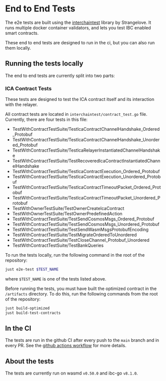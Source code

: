 # End to End Tests

The e2e tests are built using the [interchaintest](https://github.com/strangelove-ventures/interchaintest) library by Strangelove. It runs multiple docker container validators, and lets you test IBC enabled smart contracts.

These end to end tests are designed to run in the ci, but you can also run them locally.

## Running the tests locally

The end to end tests are currently split into two parts:

### ICA Contract Tests

These tests are designed to test the ICA contract itself and its interaction with the relayer.

All contract tests are located in `interchaintest/contract_test.go` file. Currently, there are four tests in this file:

- TestWithContractTestSuite/TestIcaContractChannelHandshake_Ordered_Protobuf
- TestWithContractTestSuite/TestIcaContractChannelHandshake_Unordered_Protobuf
- TestWithContractTestSuite/TestIcaRelayerInstantiatedChannelHandshake
- TestWithContractTestSuite/TestRecoveredIcaContractInstantiatedChannelHandshake
- TestWithContractTestSuite/TestIcaContractExecution_Ordered_Protobuf
- TestWithContractTestSuite/TestIcaContractExecution_Unordered_Protobuf
- TestWithContractTestSuite/TestIcaContractTimeoutPacket_Ordered_Protobuf
- TestWithContractTestSuite/TestIcaContractTimeoutPacket_Unordered_Protobuf
- TestWithOwnerTestSuite/TestOwnerCreateIcaContract
- TestWithOwnerTestSuite/TestOwnerPredefinedAction
- TestWithContractTestSuite/TestSendCosmosMsgs_Ordered_Protobuf
- TestWithContractTestSuite/TestSendCosmosMsgs_Unordered_Protobuf
- TestWithContractTestSuite/TestSendWasmMsgsProtobufEncoding
- TestWithContractTestSuite/TestMigrateOrderedToUnordered
- TestWithContractTestSuite/TestCloseChannel_Protobuf_Unordered
- TestWithContractTestSuite/TestBankQueries

To run the tests locally, run the following command in the root of the repository:

```sh
just e2e-test $TEST_NAME
```

where `$TEST_NAME` is one of the tests listed above.

Before running the tests, you must have built the optimized contract in the `/artifacts` directory. To do this, run the following commands from the root of the repository:

```sh
just build-optimized
just build-test-contracts
```

## In the CI

The tests are run in the github CI after every push to the `main` branch and in every PR. See the [github actions workflow](https://github.com/srdtrk/cw-ica-controller/blob/main/.github/workflows/e2e.yml) for more details.

## About the tests

The tests are currently run on wasmd `v0.50.0` and ibc-go `v8.1.0`.
